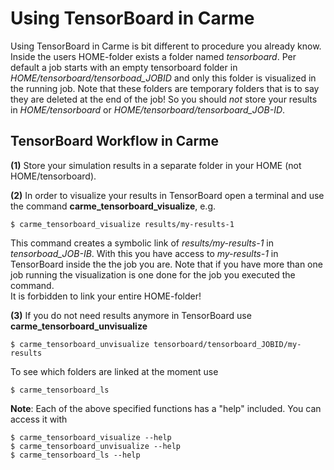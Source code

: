 # Using TensorBoard in Carme

Using TensorBoard in Carme is bit different to procedure you already know. Inside the users HOME-folder exists a folder named _tensorboard_. Per default a job starts with an empty tensorboard folder in _HOME/tensorboard/tensorboad\_JOBID_ and only this folder is visualized in the running job. Note that these folders are temporary folders that is to say they are deleted at the end of the job! So you should _not_ store your results in _HOME/tensorboard_ or _HOME/tensorboard/tensorboard\_JOB-ID_.

## TensorBoard Workflow in Carme

**(1)** Store your simulation results in a separate folder in your HOME (not HOME/tensorboard).

**(2)** In order to visualize your results in TensorBoard open a terminal and use the command **carme\_tensorboard\_visualize**, e.g.
```console
$ carme_tensorboard_visualize results/my-results-1
```
This command creates a symbolic link of _results/my-results-1_ in _tensorboad\_JOB-IB_. With this you have access to _my-results-1_ in TensorBoard inside the the job you are. Note that if you have more than one job running the visualization is one done for the job you executed the command.  
It is forbidden to link your entire HOME-folder!

**(3)** If you do not need results anymore in TensorBoard use **carme\_tensorboard\_unvisualize**
```console
$ carme_tensorboard_unvisualize tensorboard/tensorboard_JOBID/my-results
```
To see which folders are linked at the moment use
```console
$ carme_tensorboard_ls
```

**Note**: Each of the above specified functions has a "help" included. You can access it with
```console
$ carme_tensorboard_visualize --help
$ carme_tensorboard_unvisualize --help
$ carme_tensorboard_ls --help
```
